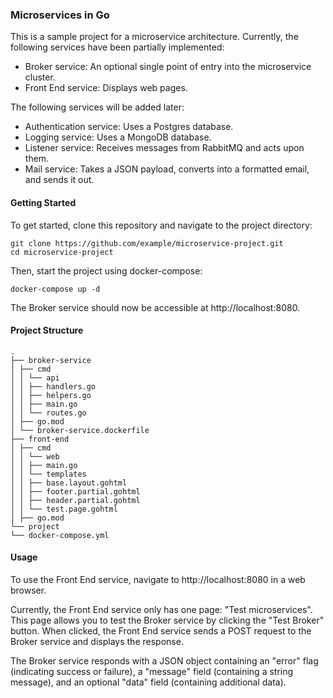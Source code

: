 ### Microservices in Go

This is a sample project for a microservice architecture. Currently, the following services have been partially
implemented:

* Broker service: An optional single point of entry into the microservice cluster.
* Front End service: Displays web pages.

The following services will be added later:

* Authentication service: Uses a Postgres database.
* Logging service: Uses a MongoDB database.
* Listener service: Receives messages from RabbitMQ and acts upon them.
* Mail service: Takes a JSON payload, converts into a formatted email, and sends it out.

#### Getting Started

To get started, clone this repository and navigate to the project directory:

```
git clone https://github.com/example/microservice-project.git
cd microservice-project
```

Then, start the project using docker-compose:

```
docker-compose up -d
```

The Broker service should now be accessible at http://localhost:8080.

#### Project Structure

```
.
├── broker-service
│ ├── cmd
│ │ └── api
│ │ ├── handlers.go
│ │ ├── helpers.go
│ │ ├── main.go
│ │ └── routes.go
│ ├── go.mod
│ └── broker-service.dockerfile
├── front-end
│ ├── cmd
│ │ └── web
│ │ ├── main.go
│ │ └── templates
│ │ ├── base.layout.gohtml
│ │ ├── footer.partial.gohtml
│ │ ├── header.partial.gohtml
│ │ └── test.page.gohtml
│ ├── go.mod
└── project
└── docker-compose.yml
```

#### Usage

To use the Front End service, navigate to http://localhost:8080 in a web browser.

Currently, the Front End service only has one page: "Test microservices". This page allows you to test the Broker
service by clicking the "Test Broker" button. When clicked, the Front End service sends a POST request to the Broker
service and displays the response.

The Broker service responds with a JSON object containing an "error" flag (indicating success or failure), a "message"
field (containing a string message), and an optional "data" field (containing additional data).